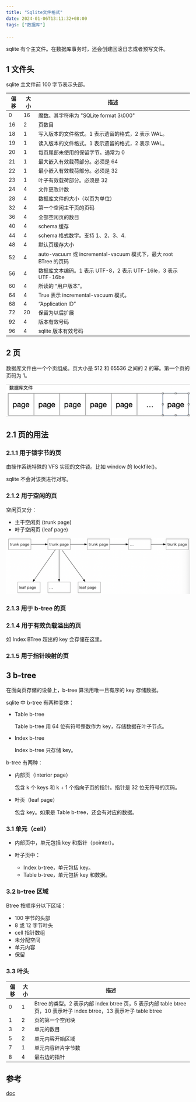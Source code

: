 ```yaml
---
title: "Sqlite文件格式"
date: 2024-01-06T13:11:32+08:00
tags: ["数据库"]

---
```



sqlite 有个主文件。在数据库事务时，还会创建回滚日志或者预写文件。

## 1 文件头

sqlite 主文件前 100 字节表示头部。

|  偏移   | 大小      |    描述   |
|  ----  | ----      | ----     | 
| 0      | 16        | 魔数。其字符串为 "SQLite format 3\000" |
| 16     | 2         | 页数目|
| 18     | 1         | 写入版本的文件格式。1 表示遗留的格式，2 表示 WAL。|
| 19     | 1         | 读入版本的文件格式。1 表示遗留的格式，2 表示 WAL。|
| 20     | 1         | 每页尾部未使用的保留字节。通常为 0 |
| 21     | 1         | 最大嵌入有效载荷部分。必须是 64 |
| 22     | 1         | 最小嵌入有效载荷部分。必须是 32 |
| 23     | 1         | 叶子有效载荷部分。必须是 32 |
| 24     | 4         | 文件更改计数 |
| 28     | 4         | 数据库文件的大小（以页为单位） |
| 32     | 4         | 第一个空闲主干页的页码 |
| 36     | 4         | 全部空闲页的数目 |
| 40     | 4         | schema 缓存 |
| 44     | 4         | schema 格式数字。支持 1、2、3、4. |
| 48     | 4         | 默认页缓存大小 |
| 52     | 4         | auto-vacuum 或 incremental-vacuum 模式下，最大 root BTree 的页码 |
| 56     | 4         | 数据库文本编码。1 表示 UTF-8，2 表示 UTF-16le，3 表示 UTF-16be |
| 60     | 4         | 所读的 “用户版本”。|
| 64     | 4         | True 表示 incremental-vacuum 模式。 |
| 68     | 4         | “Application ID” |
| 72     | 20        | 保留为以后扩展 |
| 92     | 4         | 版本有效号码 |
| 96     | 4         | sqlite 版本有效号码 |


## 2 页

数据库文件由一个个页组成。页大小是 512 和 65536 之间的 2 的幂。第一个页的页码为 1。

![](images/sqlite_page.png)


## 2.1 页的用法

### 2.1.1 用于锁字节的页

由操作系统特殊的 VFS 实现的文件锁。比如 window 的 lockfile()。

sqlite 不会对该页进行对写。

### 2.1.2 用于空闲的页

空闲页又分：

* 主干空闲页 (trunk page)
* 叶子空闲页 (leaf page)

![](images/sqlite_freelist_page.png)

### 2.1.3 用于 b-tree 的页


### 2.1.4 用于有效负载溢出的页

如 Index BTree 超出的 key 会存储在这里。

### 2.1.5 用于指针映射的页

## 3 b-tree 

在面向页存储的设备上，b-tree 算法用唯一且有序的 key 存储数据。

sqlite 中 b-tree 有两种变体：

* Table b-tree

  Table b-tree 用 64 位有符号整数作为 key，存储数据在叶子节点。

* Index b-tree

  Index b-tree 只存储 key。
  
b-tree 有两种：

* 内部页（interior page）
 
  包含 k 个 keys 和 k + 1 个指向子页的指针。指针是 32 位无符号的页码。

* 叶页（leaf page）

  包含 key。如果是 Table b-tree，还会有对应的数据。
  
 
### 3.1 单元（cell）

* 内部页中，单元包括 key 和指针（pointer）。

* 叶子页中：

  * Index b-tree，单元包括 key。
  * Table b-tree，单元包括 key 和数据。

### 3.2 b-tree 区域

Btree 按顺序分以下区域：

* 100 字节的头部
* 8 或 12 字节叶头
* cell 指针数组
* 未分配空间
* 单元内容
* 保留

### 3.3 叶头

|  偏移   | 大小      |    描述   |
|  ----  | ----      | ----     | 
| 0      | 1        | Btree 的类型。2 表示内部 index btree 页，5 表示内部 table btree 页，10 表示叶子 index btree，13 表示叶子 table btree |
| 1     | 2         | 页的第一个空闲块 |
| 3     | 2         | 单元的数目 |
| 5     | 2         | 单元内容开始区域 |
| 7     | 1         | 单元内容碎片字节数 |
| 8     | 4         | 最右边的指针 |



## 参考

[doc](https://www.sqlite.org/fileformat.html)

